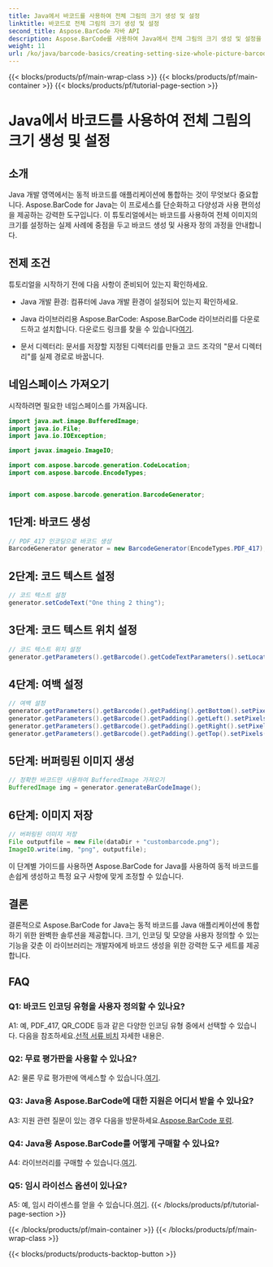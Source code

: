 ```yaml
---
title: Java에서 바코드를 사용하여 전체 그림의 크기 생성 및 설정
linktitle: 바코드로 전체 그림의 크기 생성 및 설정
second_title: Aspose.BarCode 자바 API
description: Aspose.BarCode를 사용하여 Java에서 전체 그림의 크기 생성 및 설정을 살펴보세요. 크기, 인코딩, 모양을 손쉽게 사용자 정의하세요.
weight: 11
url: /ko/java/barcode-basics/creating-setting-size-whole-picture-barcode/
---
```


{{< blocks/products/pf/main-wrap-class >}}
{{< blocks/products/pf/main-container >}}
{{< blocks/products/pf/tutorial-page-section >}}

# Java에서 바코드를 사용하여 전체 그림의 크기 생성 및 설정

## 소개

Java 개발 영역에서는 동적 바코드를 애플리케이션에 통합하는 것이 무엇보다 중요합니다. Aspose.BarCode for Java는 이 프로세스를 단순화하고 다양성과 사용 편의성을 제공하는 강력한 도구입니다. 이 튜토리얼에서는 바코드를 사용하여 전체 이미지의 크기를 설정하는 실제 사례에 중점을 두고 바코드 생성 및 사용자 정의 과정을 안내합니다.

## 전제 조건

튜토리얼을 시작하기 전에 다음 사항이 준비되어 있는지 확인하세요.

- Java 개발 환경: 컴퓨터에 Java 개발 환경이 설정되어 있는지 확인하세요.

-  Java 라이브러리용 Aspose.BarCode: Aspose.BarCode 라이브러리를 다운로드하고 설치합니다. 다운로드 링크를 찾을 수 있습니다[여기](https://releases.aspose.com/barcode/java/).

- 문서 디렉터리: 문서를 저장할 지정된 디렉터리를 만들고 코드 조각의 "문서 디렉터리"를 실제 경로로 바꿉니다.

## 네임스페이스 가져오기

시작하려면 필요한 네임스페이스를 가져옵니다.

```java
import java.awt.image.BufferedImage;
import java.io.File;
import java.io.IOException;

import javax.imageio.ImageIO;

import com.aspose.barcode.generation.CodeLocation;
import com.aspose.barcode.EncodeTypes;


import com.aspose.barcode.generation.BarcodeGenerator;
```

## 1단계: 바코드 생성

```java
// PDF_417 인코딩으로 바코드 생성
BarcodeGenerator generator = new BarcodeGenerator(EncodeTypes.PDF_417);
```

## 2단계: 코드 텍스트 설정

```java
// 코드 텍스트 설정
generator.setCodeText("One thing 2 thing");
```

## 3단계: 코드 텍스트 위치 설정

```java
// 코드 텍스트 위치 설정
generator.getParameters().getBarcode().getCodeTextParameters().setLocation(CodeLocation.NONE);
```

## 4단계: 여백 설정

```java
// 여백 설정
generator.getParameters().getBarcode().getPadding().getBottom().setPixels(0);
generator.getParameters().getBarcode().getPadding().getLeft().setPixels(0);
generator.getParameters().getBarcode().getPadding().getRight().setPixels(0);
generator.getParameters().getBarcode().getPadding().getTop().setPixels(0);
```

## 5단계: 버퍼링된 이미지 생성

```java
// 정확한 바코드만 사용하여 BufferedImage 가져오기
BufferedImage img = generator.generateBarCodeImage();
```

## 6단계: 이미지 저장

```java
// 버퍼링된 이미지 저장
File outputfile = new File(dataDir + "custombarcode.png");
ImageIO.write(img, "png", outputfile);
```

이 단계별 가이드를 사용하면 Aspose.BarCode for Java를 사용하여 동적 바코드를 손쉽게 생성하고 특정 요구 사항에 맞게 조정할 수 있습니다.

## 결론

결론적으로 Aspose.BarCode for Java는 동적 바코드를 Java 애플리케이션에 통합하기 위한 완벽한 솔루션을 제공합니다. 크기, 인코딩 및 모양을 사용자 정의할 수 있는 기능을 갖춘 이 라이브러리는 개발자에게 바코드 생성을 위한 강력한 도구 세트를 제공합니다.

## FAQ

### Q1: 바코드 인코딩 유형을 사용자 정의할 수 있나요?

 A1: 예, PDF_417, QR_CODE 등과 같은 다양한 인코딩 유형 중에서 선택할 수 있습니다. 다음을 참조하세요.[선적 서류 비치](https://reference.aspose.com/barcode/java/) 자세한 내용은.

### Q2: 무료 평가판을 사용할 수 있나요?

 A2: 물론 무료 평가판에 액세스할 수 있습니다.[여기](https://releases.aspose.com/).

### Q3: Java용 Aspose.BarCode에 대한 지원은 어디서 받을 수 있나요?

 A3: 지원 관련 질문이 있는 경우 다음을 방문하세요.[Aspose.BarCode 포럼](https://forum.aspose.com/c/barcode/13).

### Q4: Java용 Aspose.BarCode를 어떻게 구매할 수 있나요?

 A4: 라이브러리를 구매할 수 있습니다.[여기](https://purchase.aspose.com/buy).

### Q5: 임시 라이선스 옵션이 있나요?

 A5: 예, 임시 라이센스를 얻을 수 있습니다.[여기](https://purchase.aspose.com/temporary-license/).
{{< /blocks/products/pf/tutorial-page-section >}}

{{< /blocks/products/pf/main-container >}}
{{< /blocks/products/pf/main-wrap-class >}}

{{< blocks/products/products-backtop-button >}}
